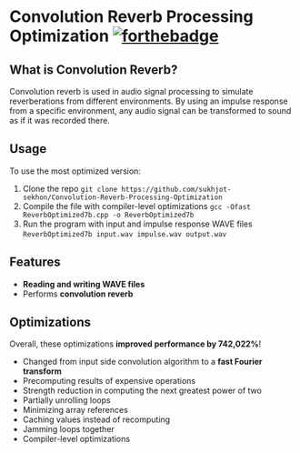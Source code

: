 # Convolution Reverb Processing Optimization [![forthebadge](https://forthebadge.com/images/badges/made-with-C-Plus-Plus.svg)](https://forthebadge.com)

## What is Convolution Reverb?
Convolution reverb is used in audio signal processing to simulate reverberations from different environments. By using an impulse response from a specific environment, any audio signal can be transformed to sound as if it was recorded there.

## Usage
To use the most optimized version:
1. Clone the repo ```git clone https://github.com/sukhjot-sekhon/Convolution-Reverb-Processing-Optimization```
2. Compile the file with compiler-level optimizations ```gcc -Ofast ReverbOptimized7b.cpp -o ReverbOptimized7b```
3. Run the program with input and impulse response WAVE files ```ReverbOptimized7b input.wav impulse.wav output.wav```

## Features
* __Reading and writing WAVE files__
* Performs __convolution reverb__

## Optimizations
Overall, these optimizations __improved performance by 742,022%__!
* Changed from input side convolution algorithm to a __fast Fourier transform__
* Precomputing results of expensive operations
* Strength reduction in computing the next greatest power of two
* Partially unrolling loops
* Minimizing array references
* Caching values instead of recomputing
* Jamming loops together
* Compiler-level optimizations
